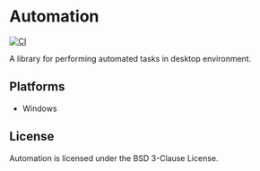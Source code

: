 # Automation

[![CI](https://github.com/paakmau/automation/actions/workflows/ci.yml/badge.svg)](https://github.com/paakmau/automation/actions/workflows/ci.yml)

A library for performing automated tasks in desktop environment.

## Platforms

- Windows

## License

Automation is licensed under the BSD 3-Clause License.
